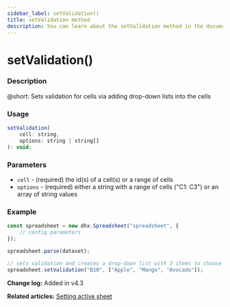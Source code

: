 ```yaml
---
sidebar_label: setValidation()
title: setValidation method
description: You can learn about the setValidation method in the documentation of the DHTMLX JavaScript Spreadsheet library. Browse developer guides and API reference, try out code examples and live demos, and download a free 30-day evaluation version of DHTMLX Spreadsheet.
---
```


# setValidation()

### Description

@short: Sets validation for cells via adding drop-down lists into the cells

### Usage

~~~jsx
setValidation(
    cell: string,
    options: string | string[]
): void;
~~~

### Parameters

- `cell` - (required) the id(s) of a cell(s) or a range of cells
- `options` - (required) either a string with a range of cells ("C1: C3") or an array of string values

### Example

~~~jsx {8}
const spreadsheet = new dhx.Spreadsheet("spreadsheet", {
    // config parameters
});

spreadsheet.parse(dataset);

// sets validation and creates a drop-down list with 3 items to choose for B10 cell
spreadsheet.setValidation("B10", ["Apple", "Mango", "Avocado"]);
~~~

**Change log:** Added in v4.3

**Related articles:** [Setting active sheet](working_with_sheets.md/#setting-active-sheet)

